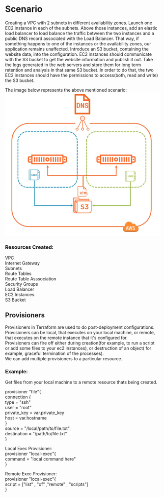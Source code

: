 # Scenario
Creating a VPC with 2 subnets in different availability zones. Launch one EC2 instance in each of the subnets. Above those instances, add an elastic load balancer to load balance the traffic between the two instances and a public DNS record associated with the Load Balancer. That way, if something happens to one of the instances or the availability zones, our application remains unaffected.
Introduce an S3 bucket, containing the website data, into the configuration.
EC2 instances should communicate with the S3 bucket to get the website information and publish it out.
Take the logs generated in the web servers and store them for long term retention and analysis in that same S3 bucket.
In order to do that, the two EC2 instances should have the permissions to access(both, read and write) the S3 bucket.  

The image below represents the above mentioned scenario:  
![Scenario](https://github.com/vidushi-bansal/Terraform1-Quickstart/blob/main/Module3:Configuring-Resources/Scenario.png)

### Resources Created:
VPC  
Internet Gateway  
Subnets  
Route Tables  
Route Table Asssociation  
Security Groups  
Load Balancer  
EC2 Instances  
S3 Bucket

## Provisioners  
Provisioners in Terraform are used to do post-deployment configurations.    
Provisioners can be local, that executes on your local machine, or remote, that executes on the remote instance that it's configured for.  
Provisioners can fire off either during creation(for example, to run a script or add some files to your ec2 instances), or destruction of an object( for example, graceful termination of the processes).  
We can add multiple provisioners to a particular resource.  
### Example:  
Get files from your local machine to a remote resource thats being created.  
  
provisioner "file"{  
  connection {  
    type = "ssh"  
    user = "root"  
    private_key = var.private_key  
    host = var.hostname  
  }  
  source = "/local/path/to/file.txt"  
  destination = "/path/to/file.txt"  
}  
  
Local Exec Provisioner:  
provisioner "local-exec"{  
  command = "local command here"  
}  
  
Remote Exec Provisioner:  
provisioner "local-exec"{  
  script = ["list" , "of" ,"remote" , "scripts"]    
}  